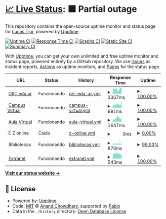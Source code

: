 # [📈 Live Status](https://tjor75.github.io/eort): <!--live status--> **🟧 Partial outage**

This repository contains the open-source uptime monitor and status page for [Lucas Tjor](https://nspp.netlify.app), powered by [Upptime](https://github.com/upptime/upptime).

[![Uptime CI](https://github.com/tjor75/eort/workflows/Uptime%20CI/badge.svg)](https://github.com/tjor75/eort/actions?query=workflow%3A%22Uptime+CI%22)
[![Response Time CI](https://github.com/tjor75/eort/workflows/Response%20Time%20CI/badge.svg)](https://github.com/tjor75/eort/actions?query=workflow%3A%22Response+Time+CI%22)
[![Graphs CI](https://github.com/tjor75/eort/workflows/Graphs%20CI/badge.svg)](https://github.com/tjor75/eort/actions?query=workflow%3A%22Graphs+CI%22)
[![Static Site CI](https://github.com/tjor75/eort/workflows/Static%20Site%20CI/badge.svg)](https://github.com/tjor75/eort/actions?query=workflow%3A%22Static+Site+CI%22)
[![Summary CI](https://github.com/tjor75/eort/workflows/Summary%20CI/badge.svg)](https://github.com/tjor75/eort/actions?query=workflow%3A%22Summary+CI%22)

With [Upptime](https://upptime.js.org), you can get your own unlimited and free uptime monitor and status page, powered entirely by a GitHub repository. We use [Issues](https://github.com/tjor75/eort/issues) as incident reports, [Actions](https://github.com/tjor75/eort/actions) as uptime monitors, and [Pages](https://tjor75.github.io/eort) for the status page.

<!--start: status pages-->
<!-- This summary is generated by Upptime (https://github.com/upptime/upptime) -->
<!-- Do not edit this manually, your changes will be overwritten -->
<!-- prettier-ignore -->
| URL | Status | History | Response Time | Uptime |
| --- | ------ | ------- | ------------- | ------ |
| <img alt="" src="https://www.ort.edu.ar/favicon.ico" height="13"> [ORT.edu.ar](https://www.ort.edu.ar) | Funcionando | [ort-edu-ar.yml](https://github.com/tjor75/eort/commits/HEAD/history/ort-edu-ar.yml) | <details><summary><img alt="Response time graph" src="./graphs/ort-edu-ar/response-time-week.png" height="20"> 3367ms</summary><br><a href="https://tjor75.github.io/eort/history/ort-edu-ar"><img alt="Response time 4013" src="https://img.shields.io/endpoint?url=https%3A%2F%2Fraw.githubusercontent.com%2Ftjor75%2Feort%2FHEAD%2Fapi%2Fort-edu-ar%2Fresponse-time.json"></a><br><a href="https://tjor75.github.io/eort/history/ort-edu-ar"><img alt="24-hour response time 4081" src="https://img.shields.io/endpoint?url=https%3A%2F%2Fraw.githubusercontent.com%2Ftjor75%2Feort%2FHEAD%2Fapi%2Fort-edu-ar%2Fresponse-time-day.json"></a><br><a href="https://tjor75.github.io/eort/history/ort-edu-ar"><img alt="7-day response time 3367" src="https://img.shields.io/endpoint?url=https%3A%2F%2Fraw.githubusercontent.com%2Ftjor75%2Feort%2FHEAD%2Fapi%2Fort-edu-ar%2Fresponse-time-week.json"></a><br><a href="https://tjor75.github.io/eort/history/ort-edu-ar"><img alt="30-day response time 3542" src="https://img.shields.io/endpoint?url=https%3A%2F%2Fraw.githubusercontent.com%2Ftjor75%2Feort%2FHEAD%2Fapi%2Fort-edu-ar%2Fresponse-time-month.json"></a><br><a href="https://tjor75.github.io/eort/history/ort-edu-ar"><img alt="1-year response time 3950" src="https://img.shields.io/endpoint?url=https%3A%2F%2Fraw.githubusercontent.com%2Ftjor75%2Feort%2FHEAD%2Fapi%2Fort-edu-ar%2Fresponse-time-year.json"></a></details> | <details><summary><a href="https://tjor75.github.io/eort/history/ort-edu-ar">100.00%</a></summary><a href="https://tjor75.github.io/eort/history/ort-edu-ar"><img alt="All-time uptime 99.33%" src="https://img.shields.io/endpoint?url=https%3A%2F%2Fraw.githubusercontent.com%2Ftjor75%2Feort%2FHEAD%2Fapi%2Fort-edu-ar%2Fuptime.json"></a><br><a href="https://tjor75.github.io/eort/history/ort-edu-ar"><img alt="24-hour uptime 100.00%" src="https://img.shields.io/endpoint?url=https%3A%2F%2Fraw.githubusercontent.com%2Ftjor75%2Feort%2FHEAD%2Fapi%2Fort-edu-ar%2Fuptime-day.json"></a><br><a href="https://tjor75.github.io/eort/history/ort-edu-ar"><img alt="7-day uptime 100.00%" src="https://img.shields.io/endpoint?url=https%3A%2F%2Fraw.githubusercontent.com%2Ftjor75%2Feort%2FHEAD%2Fapi%2Fort-edu-ar%2Fuptime-week.json"></a><br><a href="https://tjor75.github.io/eort/history/ort-edu-ar"><img alt="30-day uptime 99.93%" src="https://img.shields.io/endpoint?url=https%3A%2F%2Fraw.githubusercontent.com%2Ftjor75%2Feort%2FHEAD%2Fapi%2Fort-edu-ar%2Fuptime-month.json"></a><br><a href="https://tjor75.github.io/eort/history/ort-edu-ar"><img alt="1-year uptime 99.18%" src="https://img.shields.io/endpoint?url=https%3A%2F%2Fraw.githubusercontent.com%2Ftjor75%2Feort%2FHEAD%2Fapi%2Fort-edu-ar%2Fuptime-year.json"></a></details>
| <img alt="" src="https://icons.duckduckgo.com/ip3/campus.ort.edu.ar.ico" height="13"> [Campus Virtual](https://campus.ort.edu.ar/) | Funcionando | [campus-virtual.yml](https://github.com/tjor75/eort/commits/HEAD/history/campus-virtual.yml) | <details><summary><img alt="Response time graph" src="./graphs/campus-virtual/response-time-week.png" height="20"> 991ms</summary><br><a href="https://tjor75.github.io/eort/history/campus-virtual"><img alt="Response time 1064" src="https://img.shields.io/endpoint?url=https%3A%2F%2Fraw.githubusercontent.com%2Ftjor75%2Feort%2FHEAD%2Fapi%2Fcampus-virtual%2Fresponse-time.json"></a><br><a href="https://tjor75.github.io/eort/history/campus-virtual"><img alt="24-hour response time 1739" src="https://img.shields.io/endpoint?url=https%3A%2F%2Fraw.githubusercontent.com%2Ftjor75%2Feort%2FHEAD%2Fapi%2Fcampus-virtual%2Fresponse-time-day.json"></a><br><a href="https://tjor75.github.io/eort/history/campus-virtual"><img alt="7-day response time 991" src="https://img.shields.io/endpoint?url=https%3A%2F%2Fraw.githubusercontent.com%2Ftjor75%2Feort%2FHEAD%2Fapi%2Fcampus-virtual%2Fresponse-time-week.json"></a><br><a href="https://tjor75.github.io/eort/history/campus-virtual"><img alt="30-day response time 960" src="https://img.shields.io/endpoint?url=https%3A%2F%2Fraw.githubusercontent.com%2Ftjor75%2Feort%2FHEAD%2Fapi%2Fcampus-virtual%2Fresponse-time-month.json"></a><br><a href="https://tjor75.github.io/eort/history/campus-virtual"><img alt="1-year response time 1059" src="https://img.shields.io/endpoint?url=https%3A%2F%2Fraw.githubusercontent.com%2Ftjor75%2Feort%2FHEAD%2Fapi%2Fcampus-virtual%2Fresponse-time-year.json"></a></details> | <details><summary><a href="https://tjor75.github.io/eort/history/campus-virtual">100.00%</a></summary><a href="https://tjor75.github.io/eort/history/campus-virtual"><img alt="All-time uptime 99.31%" src="https://img.shields.io/endpoint?url=https%3A%2F%2Fraw.githubusercontent.com%2Ftjor75%2Feort%2FHEAD%2Fapi%2Fcampus-virtual%2Fuptime.json"></a><br><a href="https://tjor75.github.io/eort/history/campus-virtual"><img alt="24-hour uptime 100.00%" src="https://img.shields.io/endpoint?url=https%3A%2F%2Fraw.githubusercontent.com%2Ftjor75%2Feort%2FHEAD%2Fapi%2Fcampus-virtual%2Fuptime-day.json"></a><br><a href="https://tjor75.github.io/eort/history/campus-virtual"><img alt="7-day uptime 100.00%" src="https://img.shields.io/endpoint?url=https%3A%2F%2Fraw.githubusercontent.com%2Ftjor75%2Feort%2FHEAD%2Fapi%2Fcampus-virtual%2Fuptime-week.json"></a><br><a href="https://tjor75.github.io/eort/history/campus-virtual"><img alt="30-day uptime 99.93%" src="https://img.shields.io/endpoint?url=https%3A%2F%2Fraw.githubusercontent.com%2Ftjor75%2Feort%2FHEAD%2Fapi%2Fcampus-virtual%2Fuptime-month.json"></a><br><a href="https://tjor75.github.io/eort/history/campus-virtual"><img alt="1-year uptime 99.25%" src="https://img.shields.io/endpoint?url=https%3A%2F%2Fraw.githubusercontent.com%2Ftjor75%2Feort%2FHEAD%2Fapi%2Fcampus-virtual%2Fuptime-year.json"></a></details>
| <img alt="" src="https://icons.duckduckgo.com/ip3/aulavirtual.instituto.ort.edu.ar.ico" height="13"> [Aula Virtual](https://aulavirtual.instituto.ort.edu.ar/) | Funcionando | [aula-virtual.yml](https://github.com/tjor75/eort/commits/HEAD/history/aula-virtual.yml) | <details><summary><img alt="Response time graph" src="./graphs/aula-virtual/response-time-week.png" height="20"> 1647ms</summary><br><a href="https://tjor75.github.io/eort/history/aula-virtual"><img alt="Response time 1816" src="https://img.shields.io/endpoint?url=https%3A%2F%2Fraw.githubusercontent.com%2Ftjor75%2Feort%2FHEAD%2Fapi%2Faula-virtual%2Fresponse-time.json"></a><br><a href="https://tjor75.github.io/eort/history/aula-virtual"><img alt="24-hour response time 1684" src="https://img.shields.io/endpoint?url=https%3A%2F%2Fraw.githubusercontent.com%2Ftjor75%2Feort%2FHEAD%2Fapi%2Faula-virtual%2Fresponse-time-day.json"></a><br><a href="https://tjor75.github.io/eort/history/aula-virtual"><img alt="7-day response time 1647" src="https://img.shields.io/endpoint?url=https%3A%2F%2Fraw.githubusercontent.com%2Ftjor75%2Feort%2FHEAD%2Fapi%2Faula-virtual%2Fresponse-time-week.json"></a><br><a href="https://tjor75.github.io/eort/history/aula-virtual"><img alt="30-day response time 2050" src="https://img.shields.io/endpoint?url=https%3A%2F%2Fraw.githubusercontent.com%2Ftjor75%2Feort%2FHEAD%2Fapi%2Faula-virtual%2Fresponse-time-month.json"></a><br><a href="https://tjor75.github.io/eort/history/aula-virtual"><img alt="1-year response time 1862" src="https://img.shields.io/endpoint?url=https%3A%2F%2Fraw.githubusercontent.com%2Ftjor75%2Feort%2FHEAD%2Fapi%2Faula-virtual%2Fresponse-time-year.json"></a></details> | <details><summary><a href="https://tjor75.github.io/eort/history/aula-virtual">100.00%</a></summary><a href="https://tjor75.github.io/eort/history/aula-virtual"><img alt="All-time uptime 99.94%" src="https://img.shields.io/endpoint?url=https%3A%2F%2Fraw.githubusercontent.com%2Ftjor75%2Feort%2FHEAD%2Fapi%2Faula-virtual%2Fuptime.json"></a><br><a href="https://tjor75.github.io/eort/history/aula-virtual"><img alt="24-hour uptime 100.00%" src="https://img.shields.io/endpoint?url=https%3A%2F%2Fraw.githubusercontent.com%2Ftjor75%2Feort%2FHEAD%2Fapi%2Faula-virtual%2Fuptime-day.json"></a><br><a href="https://tjor75.github.io/eort/history/aula-virtual"><img alt="7-day uptime 100.00%" src="https://img.shields.io/endpoint?url=https%3A%2F%2Fraw.githubusercontent.com%2Ftjor75%2Feort%2FHEAD%2Fapi%2Faula-virtual%2Fuptime-week.json"></a><br><a href="https://tjor75.github.io/eort/history/aula-virtual"><img alt="30-day uptime 99.92%" src="https://img.shields.io/endpoint?url=https%3A%2F%2Fraw.githubusercontent.com%2Ftjor75%2Feort%2FHEAD%2Fapi%2Faula-virtual%2Fuptime-month.json"></a><br><a href="https://tjor75.github.io/eort/history/aula-virtual"><img alt="1-year uptime 99.92%" src="https://img.shields.io/endpoint?url=https%3A%2F%2Fraw.githubusercontent.com%2Ftjor75%2Feort%2FHEAD%2Fapi%2Faula-virtual%2Fuptime-year.json"></a></details>
| <img alt="" src="data:image/png;base64,iVBORw0KGgoAAAANSUhEUgAAABkAAAAZBAMAAAA2x5hQAAAAAXNSR0IB2cksfwAAAAlwSFlzAAALEwAACxMBAJqcGAAAAB5QTFRFAAAAnZ2dhYWFtbW1z8/Ptra2z8/Pjo6OkpKSwcHBhxDIbwAAAAp0Uk5TAP39/v07JoAepFpdTKYAAADLSURBVHicTdAxa8MwEAVgUUjrjCc1OOu9DM0qLi10bURmB0PoWAgNZPTQPd4yZuzP7Z0cq9akDz3BvXOuAodNkui5ds49ARQkpSSvWTxAGlXPJJuUtvL+pdpTyKCdwrV2I4nhZjqdvj+vXaRnC+ZTBfJvI1xPnm9FHWHVjJhFYFGezh74LWoBvox4/ADq8jT34HXREeynQZoGif6Dew7x52DT2oyRxAoKvVj33E/hTf2wh0jQz1U37IGApQbve9BRtdODbXMbdZzQuD+fQyhF+HljMQAAAABJRU5ErkJggg==" height="13"> Z online | Caido | [z-online.yml](https://github.com/tjor75/eort/commits/HEAD/history/z-online.yml) | <details><summary><img alt="Response time graph" src="./graphs/z-online/response-time-week.png" height="20"> 0ms</summary><br><a href="https://tjor75.github.io/eort/history/z-online"><img alt="Response time 621" src="https://img.shields.io/endpoint?url=https%3A%2F%2Fraw.githubusercontent.com%2Ftjor75%2Feort%2FHEAD%2Fapi%2Fz-online%2Fresponse-time.json"></a><br><a href="https://tjor75.github.io/eort/history/z-online"><img alt="24-hour response time 0" src="https://img.shields.io/endpoint?url=https%3A%2F%2Fraw.githubusercontent.com%2Ftjor75%2Feort%2FHEAD%2Fapi%2Fz-online%2Fresponse-time-day.json"></a><br><a href="https://tjor75.github.io/eort/history/z-online"><img alt="7-day response time 0" src="https://img.shields.io/endpoint?url=https%3A%2F%2Fraw.githubusercontent.com%2Ftjor75%2Feort%2FHEAD%2Fapi%2Fz-online%2Fresponse-time-week.json"></a><br><a href="https://tjor75.github.io/eort/history/z-online"><img alt="30-day response time 0" src="https://img.shields.io/endpoint?url=https%3A%2F%2Fraw.githubusercontent.com%2Ftjor75%2Feort%2FHEAD%2Fapi%2Fz-online%2Fresponse-time-month.json"></a><br><a href="https://tjor75.github.io/eort/history/z-online"><img alt="1-year response time 620" src="https://img.shields.io/endpoint?url=https%3A%2F%2Fraw.githubusercontent.com%2Ftjor75%2Feort%2FHEAD%2Fapi%2Fz-online%2Fresponse-time-year.json"></a></details> | <details><summary><a href="https://tjor75.github.io/eort/history/z-online">0.00%</a></summary><a href="https://tjor75.github.io/eort/history/z-online"><img alt="All-time uptime 92.04%" src="https://img.shields.io/endpoint?url=https%3A%2F%2Fraw.githubusercontent.com%2Ftjor75%2Feort%2FHEAD%2Fapi%2Fz-online%2Fuptime.json"></a><br><a href="https://tjor75.github.io/eort/history/z-online"><img alt="24-hour uptime 0.00%" src="https://img.shields.io/endpoint?url=https%3A%2F%2Fraw.githubusercontent.com%2Ftjor75%2Feort%2FHEAD%2Fapi%2Fz-online%2Fuptime-day.json"></a><br><a href="https://tjor75.github.io/eort/history/z-online"><img alt="7-day uptime 0.00%" src="https://img.shields.io/endpoint?url=https%3A%2F%2Fraw.githubusercontent.com%2Ftjor75%2Feort%2FHEAD%2Fapi%2Fz-online%2Fuptime-week.json"></a><br><a href="https://tjor75.github.io/eort/history/z-online"><img alt="30-day uptime 1.38%" src="https://img.shields.io/endpoint?url=https%3A%2F%2Fraw.githubusercontent.com%2Ftjor75%2Feort%2FHEAD%2Fapi%2Fz-online%2Fuptime-month.json"></a><br><a href="https://tjor75.github.io/eort/history/z-online"><img alt="1-year uptime 90.25%" src="https://img.shields.io/endpoint?url=https%3A%2F%2Fraw.githubusercontent.com%2Ftjor75%2Feort%2FHEAD%2Fapi%2Fz-online%2Fuptime-year.json"></a></details>
| <img alt="" src="https://cdn.icon-icons.com/icons2/2875/PNG/64/notebook_icon_182168.png" height="13"> Bibliotecas | Funcionando | [bibliotecas.yml](https://github.com/tjor75/eort/commits/HEAD/history/bibliotecas.yml) | <details><summary><img alt="Response time graph" src="./graphs/bibliotecas/response-time-week.png" height="20"> 876ms</summary><br><a href="https://tjor75.github.io/eort/history/bibliotecas"><img alt="Response time 855" src="https://img.shields.io/endpoint?url=https%3A%2F%2Fraw.githubusercontent.com%2Ftjor75%2Feort%2FHEAD%2Fapi%2Fbibliotecas%2Fresponse-time.json"></a><br><a href="https://tjor75.github.io/eort/history/bibliotecas"><img alt="24-hour response time 770" src="https://img.shields.io/endpoint?url=https%3A%2F%2Fraw.githubusercontent.com%2Ftjor75%2Feort%2FHEAD%2Fapi%2Fbibliotecas%2Fresponse-time-day.json"></a><br><a href="https://tjor75.github.io/eort/history/bibliotecas"><img alt="7-day response time 876" src="https://img.shields.io/endpoint?url=https%3A%2F%2Fraw.githubusercontent.com%2Ftjor75%2Feort%2FHEAD%2Fapi%2Fbibliotecas%2Fresponse-time-week.json"></a><br><a href="https://tjor75.github.io/eort/history/bibliotecas"><img alt="30-day response time 944" src="https://img.shields.io/endpoint?url=https%3A%2F%2Fraw.githubusercontent.com%2Ftjor75%2Feort%2FHEAD%2Fapi%2Fbibliotecas%2Fresponse-time-month.json"></a><br><a href="https://tjor75.github.io/eort/history/bibliotecas"><img alt="1-year response time 795" src="https://img.shields.io/endpoint?url=https%3A%2F%2Fraw.githubusercontent.com%2Ftjor75%2Feort%2FHEAD%2Fapi%2Fbibliotecas%2Fresponse-time-year.json"></a></details> | <details><summary><a href="https://tjor75.github.io/eort/history/bibliotecas">99.03%</a></summary><a href="https://tjor75.github.io/eort/history/bibliotecas"><img alt="All-time uptime 98.93%" src="https://img.shields.io/endpoint?url=https%3A%2F%2Fraw.githubusercontent.com%2Ftjor75%2Feort%2FHEAD%2Fapi%2Fbibliotecas%2Fuptime.json"></a><br><a href="https://tjor75.github.io/eort/history/bibliotecas"><img alt="24-hour uptime 98.44%" src="https://img.shields.io/endpoint?url=https%3A%2F%2Fraw.githubusercontent.com%2Ftjor75%2Feort%2FHEAD%2Fapi%2Fbibliotecas%2Fuptime-day.json"></a><br><a href="https://tjor75.github.io/eort/history/bibliotecas"><img alt="7-day uptime 99.03%" src="https://img.shields.io/endpoint?url=https%3A%2F%2Fraw.githubusercontent.com%2Ftjor75%2Feort%2FHEAD%2Fapi%2Fbibliotecas%2Fuptime-week.json"></a><br><a href="https://tjor75.github.io/eort/history/bibliotecas"><img alt="30-day uptime 99.28%" src="https://img.shields.io/endpoint?url=https%3A%2F%2Fraw.githubusercontent.com%2Ftjor75%2Feort%2FHEAD%2Fapi%2Fbibliotecas%2Fuptime-month.json"></a><br><a href="https://tjor75.github.io/eort/history/bibliotecas"><img alt="1-year uptime 98.76%" src="https://img.shields.io/endpoint?url=https%3A%2F%2Fraw.githubusercontent.com%2Ftjor75%2Feort%2FHEAD%2Fapi%2Fbibliotecas%2Fuptime-year.json"></a></details>
| <img alt="" src="https://icons.duckduckgo.com/ip3/extranet.ort.edu.ar.ico" height="13"> [Extranet](https://extranet.ort.edu.ar/) | Funcionando | [extranet.yml](https://github.com/tjor75/eort/commits/HEAD/history/extranet.yml) | <details><summary><img alt="Response time graph" src="./graphs/extranet/response-time-week.png" height="20"> 543ms</summary><br><a href="https://tjor75.github.io/eort/history/extranet"><img alt="Response time 584" src="https://img.shields.io/endpoint?url=https%3A%2F%2Fraw.githubusercontent.com%2Ftjor75%2Feort%2FHEAD%2Fapi%2Fextranet%2Fresponse-time.json"></a><br><a href="https://tjor75.github.io/eort/history/extranet"><img alt="24-hour response time 467" src="https://img.shields.io/endpoint?url=https%3A%2F%2Fraw.githubusercontent.com%2Ftjor75%2Feort%2FHEAD%2Fapi%2Fextranet%2Fresponse-time-day.json"></a><br><a href="https://tjor75.github.io/eort/history/extranet"><img alt="7-day response time 543" src="https://img.shields.io/endpoint?url=https%3A%2F%2Fraw.githubusercontent.com%2Ftjor75%2Feort%2FHEAD%2Fapi%2Fextranet%2Fresponse-time-week.json"></a><br><a href="https://tjor75.github.io/eort/history/extranet"><img alt="30-day response time 579" src="https://img.shields.io/endpoint?url=https%3A%2F%2Fraw.githubusercontent.com%2Ftjor75%2Feort%2FHEAD%2Fapi%2Fextranet%2Fresponse-time-month.json"></a><br><a href="https://tjor75.github.io/eort/history/extranet"><img alt="1-year response time 584" src="https://img.shields.io/endpoint?url=https%3A%2F%2Fraw.githubusercontent.com%2Ftjor75%2Feort%2FHEAD%2Fapi%2Fextranet%2Fresponse-time-year.json"></a></details> | <details><summary><a href="https://tjor75.github.io/eort/history/extranet">100.00%</a></summary><a href="https://tjor75.github.io/eort/history/extranet"><img alt="All-time uptime 99.81%" src="https://img.shields.io/endpoint?url=https%3A%2F%2Fraw.githubusercontent.com%2Ftjor75%2Feort%2FHEAD%2Fapi%2Fextranet%2Fuptime.json"></a><br><a href="https://tjor75.github.io/eort/history/extranet"><img alt="24-hour uptime 100.00%" src="https://img.shields.io/endpoint?url=https%3A%2F%2Fraw.githubusercontent.com%2Ftjor75%2Feort%2FHEAD%2Fapi%2Fextranet%2Fuptime-day.json"></a><br><a href="https://tjor75.github.io/eort/history/extranet"><img alt="7-day uptime 100.00%" src="https://img.shields.io/endpoint?url=https%3A%2F%2Fraw.githubusercontent.com%2Ftjor75%2Feort%2FHEAD%2Fapi%2Fextranet%2Fuptime-week.json"></a><br><a href="https://tjor75.github.io/eort/history/extranet"><img alt="30-day uptime 99.74%" src="https://img.shields.io/endpoint?url=https%3A%2F%2Fraw.githubusercontent.com%2Ftjor75%2Feort%2FHEAD%2Fapi%2Fextranet%2Fuptime-month.json"></a><br><a href="https://tjor75.github.io/eort/history/extranet"><img alt="1-year uptime 99.81%" src="https://img.shields.io/endpoint?url=https%3A%2F%2Fraw.githubusercontent.com%2Ftjor75%2Feort%2FHEAD%2Fapi%2Fextranet%2Fuptime-year.json"></a></details>

<!--end: status pages-->

[**Visit our status website →**](https://tjor75.github.io/eort)

## 📄 License

- Powered by: [Upptime](https://github.com/upptime/upptime)
- Code: [MIT](./LICENSE) © [Anand Chowdhary](https://anandchowdhary.com), supported by [Pabio](https://pabio.com)
- Data in the `./history` directory: [Open Database License](https://opendatacommons.org/licenses/odbl/1-0/)
